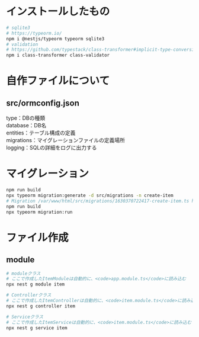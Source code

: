 # インストールしたもの

```bash
# sqlite3
# https://typeorm.io/
npm i @nestjs/typeorm typeorm sqlite3
# validation
# https://github.com/typestack/class-transformer#implicit-type-conversion
npm i class-transformer class-validator
```

# 自作ファイルについて
## src/ormconfig.json
type：DBの種類  
database：DB名  
entities：テーブル構成の定義  
migrations：マイグレーションファイルの定義場所  
logging：SQLの詳細をログに出力する  

# マイグレーション
```bash
npm run build
npx typeorm migration:generate -d src/migrations -n create-item
# Migration /var/www/html/src/migrations/1630370722417-create-item.ts has been generated successfully.
npm run build
npx typeorm migration:run
```

# ファイル作成
## module

```bash
# moduleクラス
# ここで作成したItemModuleは自動的に、<code>app.module.ts</code>に読み込む
npx nest g module item

# Controllerクラス
# ここで作成したItemControllerは自動的に、<code>item.module.ts</code>に読み込む
npx nest g controller item

# Serviceクラス
# ここで作成したItemServiceは自動的に、<code>item.module.ts</code>に読み込む
npx nest g service item
```